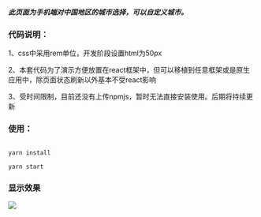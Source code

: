 <h5>此页面为手机端对中国地区的城市选择，可以自定义城市。</h5>

<h3>代码说明：</h3>
1、css中采用rem单位，开发阶段设置html为50px

2、本套代码为了演示方便放置在react框架中，但可以移植到任意框架或是原生应用中，除页面状态刷新以外基本不受react影响

3、受时间限制，目前还没有上传npmjs，暂时无法直接安装使用。后期将持续更新


<h3>使用：</h3>
<code>
yarn install <br />
yarn start
</code>

<h3>显示效果</h3>
<img src="https://github.com/zcong100/selectAddress/blob/master/readmeImg/index.png" />